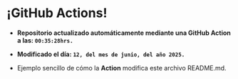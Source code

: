 # ¡GitHub Actions!
* **Repositorio actualizado automáticamente mediante una GitHub Action a las: `00:35:28hrs.`**
* **Modificado el día: `12, del mes de junio, del año 2025.`**

* Ejemplo sencillo de cómo la **Action** modifica este archivo README.md.
